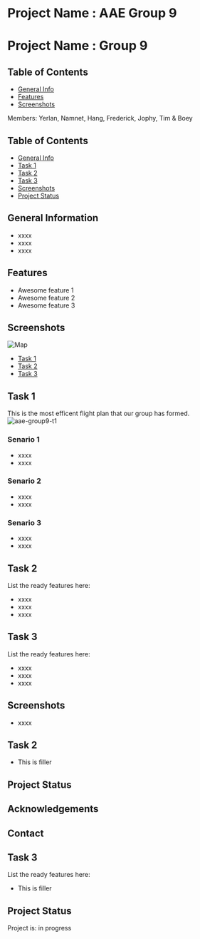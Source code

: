 
# Project Name : AAE Group 9


# Project Name : Group 9

## Table of Contents
* [General Info](#general-information)
* [Features](#features)
* [Screenshots](#screenshots)

>
Members: Yerlan, Namnet, Hang, Frederick, Jophy, Tim & Boey

## Table of Contents
* [General Info](#general-information)
* [Task 1](#task-1)
* [Task 2](#task-2)
* [Task 3](#task-3)
* [Screenshots](#screenshots)
* [Project Status](#project-status)



## General Information
- xxxx
- xxxx
- xxxx


## Features

- Awesome feature 1
- Awesome feature 2
- Awesome feature 3


## Screenshots
![Map](https://user-images.githubusercontent.com/116084608/199166184-395dddd6-52fe-47f4-a31a-b8bfcfbf8c21.jpg)


* [Task 1](#task-1)
* [Task 2](#task-2)
* [Task 3](#task-3)


## Task 1
This is the most efficent flight plan that our group has formed.
![aae-group9-t1](https://user-images.githubusercontent.com/116061877/199170954-d8a1ef5b-f931-48d7-8652-bfb87ee3e0df.jpg)
### Senario 1
- xxxx
- xxxx

### Senario 2
- xxxx
- xxxx

### Senario 3
- xxxx
- xxxx


## Task 2
List the ready features here:
- xxxx
- xxxx
- xxxx




## Task 3
List the ready features here:
- xxxx
- xxxx
- xxxx


## Screenshots
- xxxx


## Task 2
- This is filler


## Project Status



## Acknowledgements



## Contact


## Task 3
List the ready features here:
- This is filler

## Project Status
Project is: in progress

